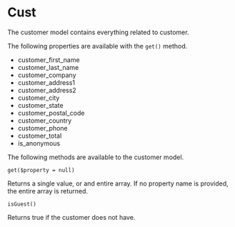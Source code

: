 # Cust

The customer model contains everything related to customer.

The following properties are available with the `get()` method.

* customer_first_name
* customer_last_name
* customer_company
* customer_address1
* customer_address2
* customer_city
* customer_state
* customer_postal_code
* customer_country
* customer_phone
* customer_total
* is_anonymous

The following methods are available to the customer model.


```
get($property = null)
```
Returns a single value, or and entire array. If no property name is provided, the entire array is returned.

```
isGuest()
```
Returns true if the customer does not have.

